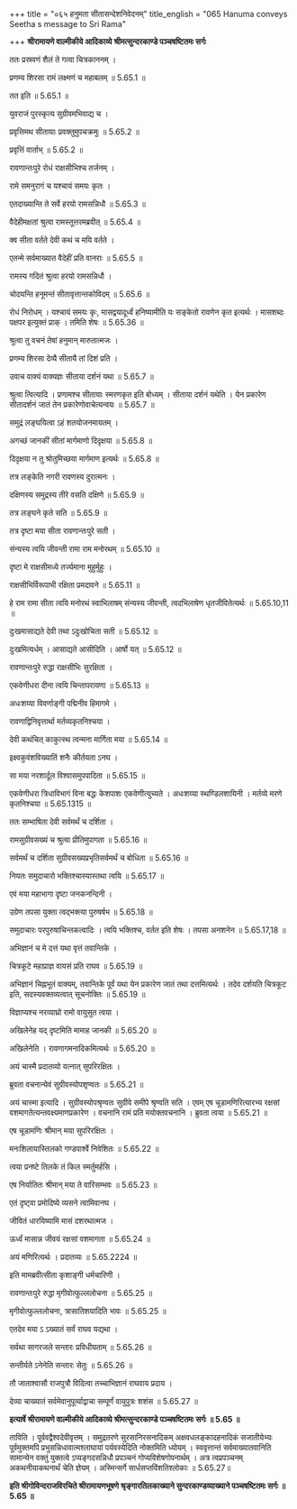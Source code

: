 +++
title = "०६५ हनुमता सीतासन्देशनिवेदनम्"
title_english = "065 Hanuma conveys Seetha s message to Sri Rama"

+++
**श्रीरामायणे वाल्मीकीये आदिकाव्ये श्रीमत्सुन्दरकाण्डे पञ्चषष्टितमः सर्गः**

ततः प्रस्रवणं शैलं ते गत्वा चित्रकाननम् ।

प्रणम्य शिरसा रामं लक्ष्मणं च महाबलम् ॥ 5.65.1 ॥

तत इति ॥ 5.65.1 ॥

युवराजं पुरस्कृत्य सुग्रीवमभिवाद्य च ।

प्रवृत्तिमथ सीतायाः प्रवक्तुमुपचक्रमुः ॥ 5.65.2 ॥

प्रवृत्तिं वार्ताभ् ॥ 5.65.2 ॥

रावणान्तःपुरे रोधं राक्षसीभिश्च तर्जनम् ।

रामे समनुरागं च यश्चायं समयः कृतः ।

एतदाख्यान्ति ते सर्वे हरयो रामसन्निधौ ॥ 5.65.3 ॥

वैदेहीमक्षतां श्रुत्वा रामस्तूत्तरमब्रवीत् ॥ 5.65.4 ॥

क्व सीता वर्तते देवी कथं च मयि वर्तते ।

एतन्मे सर्वमाख्यात वैदेहीं प्रति वानराः ॥ 5.65.5 ॥

रामस्य गदितं श्रुत्वा हरयो रामसन्निधौ ।

चोदयन्ति हनूमन्तं सीतावृत्तान्तकोविदम् ॥ 5.65.6 ॥

रोधं निरोधम् । यश्चायं समयः कृः, मासद्वयादूर्ध्वं हनिष्यामीति यः सङ्केतो रावणेन कृत इत्यर्थः । मासशब्दः पक्षपर इत्युक्तं प्राक् । तमिति शेषः ॥ 5.65.36 ॥

श्रुत्वा तु वचनं तेषां हनुमान् मारुतात्मजः ।

प्रणम्य शिरसा देव्यै सीतायै तां दिशं प्रति ।

उवाच वाक्यं वाक्यज्ञः सीताया दर्शनं यथा ॥ 5.65.7 ॥

श्रुत्वा त्वित्यादि । प्रणामश्च सीतायाः स्मरणकृत इति बोध्यम् । सीताया दर्शनं यथेति । येन प्रकारेण सीतादर्शनं जातं तेन प्रकारेणोवाचेत्यन्वयः ॥ 5.65.7 ॥

समुद्रं लङ्घयित्वा ऽहं शतयोजनमायतम् ।

अगच्छं जानकीं सीतां मार्गमाणो दिदृक्षया ॥ 5.65.8 ॥

दिदृक्षया न तु श्रोतुमिच्छया मार्गमाण इत्यर्थः ॥ 5.65.8 ॥

तत्र लङ्केति नगरी रावणस्य दुरात्मनः ।

दक्षिणस्य समुद्रस्य तीरे वसति दक्षिणे ॥ 5.65.9 ॥

तत्र लङ्घने कृते सति ॥ 5.65.9 ॥

तत्र दृष्टा मया सीता रावणान्तःपुरे सती ।

संन्यस्य त्वयि जीवन्ती रामा राम मनोरथम् ॥ 5.65.10 ॥

दृष्टा मे राक्षसीमध्ये तर्ज्यमाना मुहुर्मुहुः ।

राक्षसीभिर्विरूपाभी रक्षिता प्रमदावने ॥ 5.65.11 ॥

हे राम रामा सीता त्वयि मनोरथं स्वाभिलाषम् संन्यस्य जीवन्ती, त्वदभिलाषेण धृतजीवितेत्यर्थः ॥ 5.65.10,11 ॥

दुःखमासाद्यते देवी तथा ऽदुःखोचिता सती ॥ 5.65.12 ॥

दुःखमित्यर्धम् । आसाद्यते आसीदिति । आर्षो यत् ॥ 5.65.12 ॥

रावणान्तःपुरे रुद्धा राक्षसीभिः सुरक्षिता ।

एकवेणीधरा दीना त्वयि चिन्तापरायणा ॥ 5.65.13 ॥

अधःशय्या विवर्णाङ्गी पद्मिनीव हिमागमे ।

रावणाद्विनिवृत्तार्था मर्तव्यकृतनिश्चया ।

देवी कथंचित् काकुत्स्थ त्वन्मना मार्गिता मया ॥ 5.65.14 ॥

इक्ष्वकुवंशविख्यातिं शनैः कीर्तयता ऽनघ ।

सा मया नरशार्दूल विश्वासमुपपादिता ॥ 5.65.15 ॥

एकवेणीधरा त्रिधाविभागं विना बद्धः केशपाशः एकवेणीत्युच्यते । अधःशय्या स्थण्डिलशायिनी । मर्तव्ये मरणे कृतनिश्चया ॥ 5.65.1315 ॥

ततः सम्भाषिता देवी सर्वमर्थं च दर्शिता ।

रामसुग्रीवसख्यं च श्रुत्वा प्रीतिमुपागता ॥ 5.65.16 ॥

सर्वमर्थं च दर्शिता सुग्रीवसख्यप्रभृतिसर्वमर्थं च बोधिता ॥ 5.65.16 ॥

नियतः समुदाचारो भक्तिश्चास्यास्तथा त्वयि ॥ 5.65.17 ॥

एवं मया महाभागा दृष्टा जनकनन्दिनी ।

उग्रेण तपसा युक्ता त्वद्भक्त्या पुरुषर्षभ ॥ 5.65.18 ॥

समुदाचारः परपुरुषाचिन्तकत्वादिः । त्वयि भक्तिश्च, वर्तत इति शेषः । तपसा अनशनेन ॥ 5.65.17,18 ॥

अभिज्ञानं च मे दत्तं यथा वृत्तं तवान्तिके ।

चित्रकूटे महाप्राज्ञ वायसं प्रति राघव ॥ 5.65.19 ॥

अभिज्ञानं चिह्नभूतं वाक्यम्, तवान्तिके पूर्वं यथा येन प्रकारेण जातं तथा दत्तमित्यर्थः । तदेव दर्शयति चित्रकूट इति, सदस्यवक्तव्यत्वात् सूचनोक्तिः ॥ 5.65.19 ॥

विज्ञाप्यश्च नरव्याघ्रो रामो वायुसुत त्वया ।

अखिलेनेह यद् दृष्टमिति मामाह जानकी ॥ 5.65.20 ॥

अखिलेनेति । रावणागमनादिकमित्यर्थः ॥ 5.65.20 ॥

अयं चास्मै प्रदातव्यो यत्नात् सुपरिरक्षितः ।

ब्रुवता वचनान्येवं सुग्रीवस्योपशृण्वतः ॥ 5.65.21 ॥

अयं चास्मा इत्यादि । सुग्रीवस्योपश्रृण्वतः सुग्रीवे समीपे श्रृण्वति सति । एवम् एष चूडामणिरित्यारभ्य रक्षसां वशमागतेत्यन्तवक्ष्यमाणप्रकारेण । वचनानि रामं प्रति मयोक्तवचनानि । ब्रुवता त्वया ॥ 5.65.21 ॥

एष चूडामणिः श्रीमान् मया सुपरिरक्षितः ।

मनःशिलायास्तिलको गण्डपार्श्वे निवेशितः ॥ 5.65.22 ॥

त्वया प्रनष्टे तिलके तं किल स्मर्तुमर्हसि ।

एष निर्यातितः श्रीमान् मया ते वारिसम्भवः ॥ 5.65.23 ॥

एतं दृष्ट्वा प्रमोदिष्ये व्यसने त्वामिवानघ ।

जीवितं धारयिष्यामि मासं दशरथात्मज ।

ऊर्ध्वं मासान्न जीवयं रक्षसां वशमागता ॥ 5.65.24 ॥

अयं मणिरित्यर्थः । प्रदातव्यः ॥ 5.65.2224 ॥

इति मामब्रवीत्सीता कृशाङ्गी धर्मचारिणी ।

रावणान्तःपुरे रुद्धा मृगीवोत्फुल्ललोचना ॥ 5.65.25 ॥

मृगीवोत्फुल्ललोचना, त्रासातिशयादिति भावः ॥ 5.65.25 ॥

एतदेव मया ऽ ऽख्यातं सर्वं राघव यद्यथा ।

सर्वथा सागरजले सन्तारः प्रविधीयताम् ॥ 5.65.26 ॥

सन्तीर्यते ऽनेनेति सन्तारः सेतुः ॥ 5.65.26 ॥

तौ जाताश्वासौ राजपुत्रौ विदित्वा तच्चाभिज्ञानं राघवाय प्रदाय ।

देव्या चाख्यातं सर्वमेवानुपूर्व्याद्वाचा सम्पूर्णं वायुपुत्रः शशंस ॥ 5.65.27 ॥

**इत्यार्षे श्रीरामायणे वाल्मीकीये आदिकाव्ये श्रीमत्सुन्दरकाण्डे पञ्चषष्टितमः सर्गः ॥ 5.65 ॥**

ताविति । पूर्ववद्वैश्वदेवीवृत्तम् । समुद्रतरणे सुरसानिरसनादिकम् अक्षवधलङ्कादहनादिकं सजातीयेभ्यः पूर्वमुक्तमपि प्रभुसन्निधावात्मश्लाघायां पर्यवस्येदिति नोक्तमिति ध्योयम् । स्ववृत्तान्तं सर्वमाख्यातवानिति सामान्येन वक्तुं युक्तत्वे ऽप्यङ्गदसन्निधौ प्रपञ्चनं गोप्यविशेषगोपनार्थम् । अत्र त्वप्रपञ्चनम् अकथनीयाकथनार्थं चेति ज्ञेयम् । अस्मिन्सर्गे सार्धसप्तविंशतिश्लोकाः ॥ 5.65.27॥

**इति श्रीगोविन्दराजविरचिते श्रीरामायणभूषणे श्रृङ्गारतिलकाख्याने सुन्दरकाण्डव्याख्याने पञ्चषष्टितमः सर्गः ॥ 5.65 ॥**

